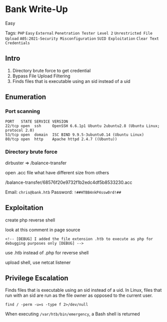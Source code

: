 # Bank Write-Up

Easy

Tags:
`PHP`
`Easy`
`External`
`Penetration Tester Level 2`
`Unrestricted File Upload`
`A05:2021-Security Misconfiguration`
`SUID Exploitation`
`Clear Text Credentials`


## Intro

1. Directory brute force to get credential
2. Bypass File Upload Filtering
3. Finds files that is executable using an sid instead of a uid

## Enumeration

### Port scanning

```
PORT   STATE SERVICE VERSION
22/tcp open  ssh     OpenSSH 6.6.1p1 Ubuntu 2ubuntu2.8 (Ubuntu Linux; protocol 2.0)
53/tcp open  domain  ISC BIND 9.9.5-3ubuntu0.14 (Ubuntu Linux)
80/tcp open  http    Apache httpd 2.4.7 ((Ubuntu))
```

### Directory brute force

dirbuster => /balance-transfer

open .acc file what have different size from others

/balance-transfer/68576f20e9732f1b2edc4df5b8533230.acc

Email: `chris@bank.htb`
Password: `!##HTBB4nkP4ssw0rd!##`

## Exploitation

create php reverse shell

look at this comment in page source

```
<!-- [DEBUG] I added the file extension .htb to execute as php for debugging purposes only [DEBUG] -->
```

use .htb instead of .php for reverse shell

upload shell, use netcat listener

## Privilege Escalation

Finds files that is executable using an sid instead of a uid. In Linux, files that run with an sid are run as the file owner as opposed to the current user.

```
find / -perm -u=s -type f 2>/dev/null
```

When executing `/var/htb/bin/emergency`, a Bash shell is returned